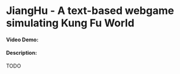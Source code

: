 # JiangHu - A text-based webgame simulating Kung Fu World
#### Video Demo:  <URL HERE>
#### Description:
TODO
